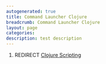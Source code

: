 ```yaml
---
autogenerated: true
title: Command Launcher Clojure
breadcrumb: Command Launcher Clojure
layout: page
categories: 
description: test description
---
```


1.  REDIRECT [Clojure Scripting](Clojure_Scripting)
